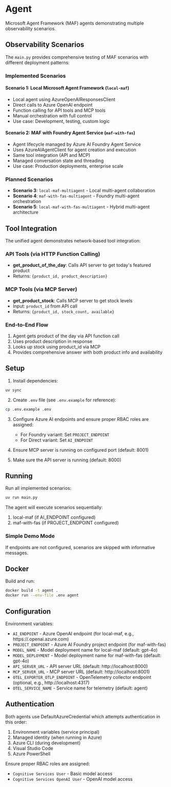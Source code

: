 # Agent

Microsoft Agent Framework (MAF) agents demonstrating multiple observability scenarios.

## Observability Scenarios

The `main.py` provides comprehensive testing of MAF scenarios with different deployment patterns:

### Implemented Scenarios

#### Scenario 1: Local Microsoft Agent Framework (`local-maf`)
- Local agent using AzureOpenAIResponsesClient
- Direct calls to Azure OpenAI endpoint
- Function calling for API tools and MCP tools
- Manual orchestration with full control
- Use case: Development, testing, custom logic

#### Scenario 2: MAF with Foundry Agent Service (`maf-with-fas`)
- Agent lifecycle managed by Azure AI Foundry Agent Service
- Uses AzureAIAgentClient for agent creation and execution
- Same tool integration (API and MCP)
- Managed conversation state and threading
- Use case: Production deployments, enterprise scale

### Planned Scenarios

- **Scenario 3**: `local-maf-multiagent` - Local multi-agent collaboration
- **Scenario 4**: `maf-with-fas-multiagent` - Foundry multi-agent orchestration
- **Scenario 5**: `local-maf-with-fas-multiagent` - Hybrid multi-agent architecture

## Tool Integration

The unified agent demonstrates network-based tool integration:

### API Tools (via HTTP Function Calling)
- **get_product_of_the_day**: Calls API server to get today's featured product
- Returns: `{product_id, product_description}`

### MCP Tools (via MCP Server)
- **get_product_stock**: Calls MCP server to get stock levels
- Input: `product_id` from API call
- Returns: `{product_id, stock_count, available}`

### End-to-End Flow
1. Agent gets product of the day via API function call
2. Uses product description in response
3. Looks up stock using product_id via MCP
4. Provides comprehensive answer with both product info and availability

## Setup

1. Install dependencies:
```bash
uv sync
```

2. Create `.env` file (see `.env.example` for reference):
```bash
cp .env.example .env
```

3. Configure Azure AI endpoints and ensure proper RBAC roles are assigned:
   - For Foundry variant: Set `PROJECT_ENDPOINT`
   - For Direct variant: Set `AI_ENDPOINT`

4. Ensure MCP server is running on configured port (default: 8001)

5. Make sure the API server is running (default: 8000)

## Running

Run all implemented scenarios:
```bash
uv run main.py
```

The agent will execute scenarios sequentially:
1. local-maf (if AI_ENDPOINT configured)
2. maf-with-fas (if PROJECT_ENDPOINT configured)

### Simple Demo Mode
If endpoints are not configured, scenarios are skipped with informative messages.

## Docker

Build and run:
```bash
docker build -t agent .
docker run --env-file .env agent
```

## Configuration

Environment variables:
- `AI_ENDPOINT` - Azure OpenAI endpoint (for local-maf, e.g., https://<resource>.openai.azure.com)
- `PROJECT_ENDPOINT` - Azure AI Foundry project endpoint (for maf-with-fas)
- `MODEL_NAME` - Model deployment name for local-maf (default: gpt-4o)
- `MODEL_DEPLOYMENT` - Model deployment name for maf-with-fas (default: gpt-4o)
- `API_SERVER_URL` - API server URL (default: http://localhost:8000)
- `MCP_SERVER_URL` - MCP server URL (default: http://localhost:8001)
- `OTEL_EXPORTER_OTLP_ENDPOINT` - OpenTelemetry collector endpoint (optional, e.g., http://localhost:4317)
- `OTEL_SERVICE_NAME` - Service name for telemetry (default: agent)

## Authentication

Both agents use DefaultAzureCredential which attempts authentication in this order:
1. Environment variables (service principal)
2. Managed identity (when running in Azure)
3. Azure CLI (during development)
4. Visual Studio Code
5. Azure PowerShell

Ensure proper RBAC roles are assigned:
- `Cognitive Services User` - Basic model access
- `Cognitive Services OpenAI User` - OpenAI model access